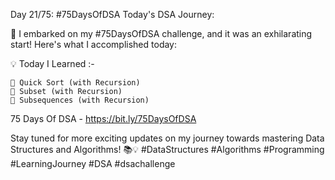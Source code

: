 Day 21/75: #75DaysOfDSA
Today's DSA Journey:

🚀 I embarked on my #75DaysOfDSA challenge, and it was an exhilarating start! Here's what I accomplished today:

💡 Today I Learned  :-

	🔸️ Quick Sort (with Recursion)
	🔸️ Subset (with Recursion)
	🔸️ Subsequences (with Recursion)

75 Days Of DSA - https://bit.ly/75DaysOfDSA

Stay tuned for more exciting updates on my journey towards mastering Data Structures and Algorithms! 📚💡 #DataStructures #Algorithms #Programming #LearningJourney  #DSA #dsachallenge 